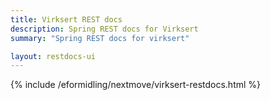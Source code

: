 ```yaml
---
title: Virksert REST docs
description: Spring REST docs for Virksert
summary: "Spring REST docs for virksert"

layout: restdocs-ui
---
```



{% include /eformidling/nextmove/virksert-restdocs.html %}
